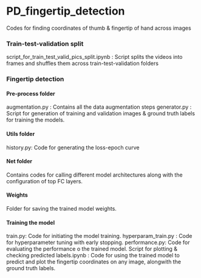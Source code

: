 # PD_fingertip_detection
Codes for finding coordinates of thumb & fingertip of hand across images 

### Train-test-validation split
script_for_train_test_valid_pics_split.ipynb : Script splits the videos into frames and shuffles them across train-test-validation folders

### Fingertip detection

#### Pre-process folder
augmentation.py : Contains all the data augmentation steps
generator.py : Script for generation of training and validation images & ground truth labels for training the models. 

#### Utils folder
history.py: Code for generating the loss-epoch curve 

#### Net folder
Contains codes for calling different model architectures along with the configuration of top FC layers. 

#### Weights
Folder for saving the trained model weights.

#### Training the model
train.py: Code for initiating the model training. 
hyperparam_train.py : Code for hyperparameter tuning with early stopping.
performance.py: Code for evaluating the performance o the trained model.
Script for plotting & checking predicted labels.ipynb : Code for using the trained model to predict and plot the fingertip coordinates on any image, alongwith the ground truth labels. 

